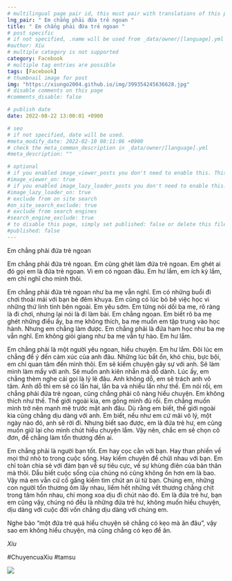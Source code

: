 ```yaml
---
# multilingual page pair id, this must pair with translations of this page. (This name must be unique)
lng_pair: " Em chẳng phải đứa trẻ ngoan "
title: " Em chẳng phải đứa trẻ ngoan "
# post specific
# if not specified, .name will be used from _data/owner/[language].yml
#author: Xíu
# multiple category is not supported
category: Facebook
# multiple tag entries are possible
tags: [Facebook]
# thumbnail image for post
img: "https://xiungo2004.github.io/img/399354245636628.jpg"
# disable comments on this page
#comments_disable: false

# publish date
date: 2022-08-22 13:00:01 +0900

# seo
# if not specified, date will be used.
#meta_modify_date: 2022-02-10 08:11:06 +0900
# check the meta_common_description in _data/owner/[language].yml
#meta_description: ""

# optional
# if you enabled image_viewer_posts you don't need to enable this. This is only if image_viewer_posts = false
#image_viewer_on: true
# if you enabled image_lazy_loader_posts you don't need to enable this. This is only if image_lazy_loader_posts = false
#image_lazy_loader_on: true
# exclude from on site search
#on_site_search_exclude: true
# exclude from search engines
#search_engine_exclude: true
# to disable this page, simply set published: false or delete this file
#published: false
---
```


<!-- outline-start -->

Em chẳng phải đứa trẻ ngoan

Em chẳng phải đứa trẻ ngoan. Em cũng ghét làm đứa trẻ ngoan. Em ghét ai đó gọi em là đứa trẻ ngoan. Vì em có ngoan đâu. Em hư lắm, em ích kỷ lắm, em chỉ nghĩ cho mình thôi.

Em chẳng phải đứa trẻ ngoan như ba mẹ vẫn nghĩ. Em có những buổi đi chơi thoải mái với bạn bè đêm khuya. Em cũng có lúc bỏ bê việc học vì những thứ linh tinh bên ngoài. Em yêu sớm. Em từng nói dối ba mẹ, rõ ràng là đi chơi, nhưng lại nói là đi làm bài. Em chẳng ngoan. Em biết rõ ba mẹ ghét những điều ấy, ba mẹ không thích, ba mẹ muốn em tập trung vào học hành. Nhưng em chẳng làm được. Em chẳng phải là đứa ham học như ba mẹ vẫn nghĩ. Em không giỏi giang như ba mẹ vẫn tự hào. Em hư lắm.

Em chẳng phải là một người yêu ngoan, hiểu chuyện. Em hư lắm. Đôi lúc em chẳng để ý đến cảm xúc của anh đâu. Những lúc bất ổn, khó chịu, bực bội, em chỉ quan tâm đến mình thôi. Em sẽ kiếm chuyện gây sự với anh. Sẽ làm mình làm mẩy với anh. Sẽ muốn anh kiên nhẫn mà dỗ dành. Lúc ấy, em chẳng thèm nghe cái gọi là lý lẽ đâu. Anh không dỗ, em sẽ trách anh vô tâm. Anh dỗ thì em sẽ có lần hai, lần ba và nhiều lần như thế. Em nói rồi, em chẳng phải đứa trẻ ngoan, cũng chẳng phải cô nàng hiểu chuyện. Em không thích như thế. Thế giới ngoài kia, em gồng mình đủ rồi. Em chẳng muốn mình trở nên mạnh mẽ trước mặt anh đâu. Dù rằng em biết, thế giới ngoài kia cũng chẳng dịu dàng với anh. Em biết, nếu như em cứ mãi vô lý, một ngày nào đó, anh sẽ rời đi. Nhưng biết sao được, em là đứa trẻ hư, em cũng muốn giữ lại cho mình chút hiểu chuyện lắm. Vậy nên, chắc em sẽ chọn cô đơn, để chẳng làm tổn thương đến ai.

Em chẳng phải là người bạn tốt. Em hay cọc cằn với bạn. Hay than phiền về mọi thứ nhỏ to trong cuộc sống. Hay kiếm chuyện để chửi nhau với bạn. Em chỉ toàn chia sẻ với đám bạn về sự tiêu cực, về sự khùng điên của bản thân mà thôi. Dẫu biết cuộc sống của chúng nó cũng không ổn hơn em là bao. Vậy mà em vẫn cứ cố gắng kiếm tìm chút an ủi từ bạn. Chúng em, những con người tổn thương ôm lấy nhau, liếm hết những vết thương chằng chịt trong tâm hồn nhau, chỉ mong xoa dịu đi chút nào đó. Em là đứa trẻ hư, bạn em cũng vậy, chúng nó đều là những đứa trẻ hư, không muốn hiểu chuyện, dịu dàng với cuộc đời vốn chẳng dịu dàng với chúng em.

Nghe bảo “một đứa trẻ quá hiểu chuyện sẽ chẳng có kẹo mà ăn đâu”, vậy sao em không hiểu chuyện, mà cũng chẳng có kẹo để ăn.

_Xíu_

#ChuyencuaXiu
#tamsu

<!-- outline-end -->

<img src= "https://xiungo2004.github.io/img/399354245636628.jpg">